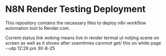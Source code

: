 # N8N Render Testing Deployment

This repository contains the necessary files to deploy n8n workflow automation tool to Render.com.


Current status link woking means live in render termial ut notjing scene on screen as well as 
it shows after soemtimes cannnot get/ this on white page 
--utp 12:29 pm 30-8-25